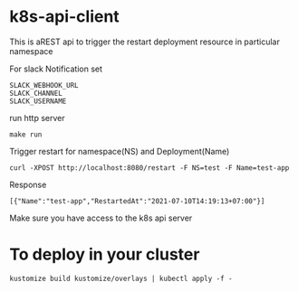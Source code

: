 # k8s-api-client

This is aREST api to trigger the restart deployment resource in particular namespace

For slack Notification set
```
SLACK_WEBHOOK_URL
SLACK_CHANNEL
SLACK_USERNAME
```

run http server

```
make run
```

Trigger restart for namespace(NS) and Deployment(Name)

```
curl -XPOST http://localhost:8080/restart -F NS=test -F Name=test-app

```

Response 
```
[{"Name":"test-app","RestartedAt":"2021-07-10T14:19:13+07:00"}]
```

Make sure you have access to the  k8s api server


# To deploy in your cluster 

```
kustomize build kustomize/overlays | kubectl apply -f -
```